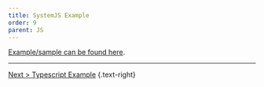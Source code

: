 ```yaml
---
title: SystemJS Example
order: 9
parent: JS
---
```

[Example/sample can be found here](https://github.com/exceptionless/Exceptionless.JavaScript/tree/master/example/SystemJS).

---  

[Next > Typescript Example](typescript-example.md) {.text-right}